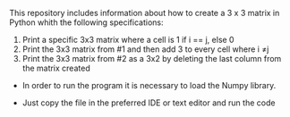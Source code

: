 This repository includes information about how to create a 3 x 3 matrix in Python whith the following specifications:
1. Print a specific 3x3 matrix where a cell is 1 if i == j, else 0 
2. Print the 3x3 matrix from #1 and then add 3 to every cell where i ≠j  
3. Print the 3x3 matrix from #2 as a 3x2 by deleting the last column from the matrix created 

- In order to run the program it is necessary to load the Numpy library.

- Just copy the file in the preferred IDE or text editor and run the code
 
